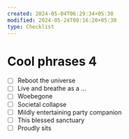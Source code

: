 ```yaml
---
created: 2024-05-04T06:29:34+05:30
modified: 2024-05-24T08:16:20+05:30
type: Checklist
---
```


# Cool phrases 4

- [ ] Reboot the universe
- [ ] Live and breathe as a ...
- [ ] Woebegone
- [ ] Societal collapse
- [ ] Mildly entertaining party companion
- [ ] This blessed sanctuary
- [ ] Proudly sits 

